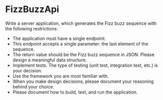 # FizzBuzzApi

Write a server application, which generates the Fizz buzz sequence with the following restrictions:
- The application must have a single endpoint.
- This endpoint accepts a single parameter: the last element of the sequence.
- The return value should be the Fizz buzz sequence in JSON. Please design a meaningful data
structure.
- Implement tests. The type of testing (unit test, integration test, etc.) is your decision.
- Use the framework you are most familiar with.
- When you make design decisions, please document your reasoning behind your choice.
- Please document how to build, test, and run the application.
